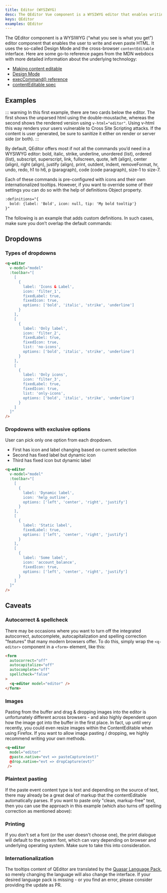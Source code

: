 ```yaml
---
title: Editor (WYSIWYG)
desc: The QEditor Vue component is a WYSIWYG editor that enables writing and pasting HTML.
keys: QEditor
examples: QEditor
---
```


The QEditor component is a WYSIWYG (“what you see is what you get”) editor component that enables the user to write and even paste HTML. It uses the so-called Design Mode and the cross-browser `contentEditable` interface. Here are some go-to reference pages from the MDN webdocs with more detailed information about the underlying technology:

- [Making content editable](https://developer.mozilla.org/en-US/docs/Web/Guide/HTML/Editable_content)
- [Design Mode](https://developer.mozilla.org/en-US/docs/Web/API/Document/designMode)
- [execCommand() reference](https://developer.mozilla.org/en-US/docs/Web/API/document/execCommand)
- [contentEditable spec](https://developer.mozilla.org/en-US/docs/Web/HTML/Global_attributes/contenteditable)

<doc-api file="QEditor" />

## Examples
<doc-example title="Default editor" file="Basic" />

::: warning
In this first example, there are two cards below the editor. The first shows the unparsed html using the double-moustache, whereas the second shows the rendered version using `v-html="editor"`. Using v-html this way renders your users vulnerable to Cross Site Scripting attacks. If the content is user generated, be sure to sanitize it either on render or server side (or both).
:::

By default, QEditor offers most if not all the commands you’d need in a WYSIWYG editor: bold, italic, strike, underline, unordered (list), ordered (list), subscript, superscript, link, fullscreen, quote, left (align), center (align), right (align), justify (align), print, outdent, indent, removeFormat, hr, undo, redo, h1 to h6, p (paragraph), code (code paragraph), size-1 to size-7.

Each of these commands is pre-configured with icons and their own internationalized tooltips. However, if you want to override some of their settings you can do so with the help of definitions Object property.

```html
:definitions="{
  bold: {label: 'Bold', icon: null, tip: 'My bold tooltip'}
}"
```

<doc-example title="Redefine bold command" file="NewBold" />

The following is an example that adds custom definitions. In such cases, make sure you don’t overlap the default commands:

<doc-example title="Add new commands" file="NewCommands" />

<doc-example title="Kitchen sink" file="KitchenSink" />

<doc-example title="Custom style" file="Custom" />

<doc-example title="Using toolbar slots" file="ToolbarSlot" />

## Dropdowns

### Types of dropdowns

```html
<q-editor
  v-model="model"
  :toolbar="[
    [
      {
        label: 'Icons & Label',
        icon: 'filter_1',
        fixedLabel: true,
        fixedIcon: true,
        options: ['bold', 'italic', 'strike', 'underline']
      }
    ],
    [
      {
        label: 'Only label',
        icon: 'filter_2',
        fixedLabel: true,
        fixedIcon: true,
        list: 'no-icons',
        options: ['bold', 'italic', 'strike', 'underline']
      }
    ],
    [
      {
        label: 'Only icons',
        icon: 'filter_3',
        fixedLabel: true,
        fixedIcon: true,
        list: 'only-icons',
        options: ['bold', 'italic', 'strike', 'underline']
      }
    ]
  ]"
/>
```
### Dropdowns with exclusive options
User can pick only one option from each dropdown.

* First has icon and label changing based on current selection
* Second has fixed label but dynamic icon
* Third has fixed icon but dynamic label

```html
<q-editor
  v-model="model"
  :toolbar="[
    [
      {
        label: 'Dynamic label',
        icon: 'help_outline',
        options: ['left', 'center', 'right', 'justify']
      }
    ],
    [
      {
        label: 'Static label',
        fixedLabel: true,
        options: ['left', 'center', 'right', 'justify']
      }
    ],
    [
      {
        label: 'Some label',
        icon: 'account_balance',
        fixedIcon: true,
        options: ['left', 'center', 'right', 'justify']
      }
    ]
  ]"
/>
```

## Caveats

### Autocorrect & spellcheck
There may be occasions where you want to turn off the integrated autocorrect, autocomplete, autocapitalization and spelling correction "features" that many modern browsers offer. To do this, simply wrap the `<q-editor>` component in a `<form>` element, like this:

```html
<form
  autocorrect="off"
  autocapitalize="off"
  autocomplete="off"
  spellcheck="false"
>
  <q-editor model="editor" />
</form>
```

### Images
Pasting from the buffer and drag & dropping images into the editor is unfortunately different across browsers - and also highly dependent upon how the image got into the buffer in the first place. In fact, up until very recently, you could even resize images within the ContentEditable when using Firefox. If you want to allow image pasting / dropping, we highly recommend writing your own methods.

```html
<q-editor
  model="editor"
  @paste.native="evt => pasteCapture(evt)"
  @drop.native="evt => dropCapture(evt)"
 />
```

### Plaintext pasting
If the paste event content type is text and depending on the source of text, there may already be a great deal of markup that the contentEditable automatically parses. If you want to paste only "clean, markup-free" text, then you can use the approach in this example (which also turns off spelling correction as mentioned above):

<doc-example title="Paste Event Override" file="Pasting" />

### Printing
If you don't set a font (or the user doesn't choose one), the print dialogue will default to the system font, which can vary depending on browser and underlying operating system. Make sure to take this into consideration.

### Internationalization
The tooltips content of QEditor are translated by the [Quasar Language Pack](/options/quasar-language-packs), so merely changing the language will also change the interface. If your desired language pack is missing - or you find an error, please consider providing the update as PR.
